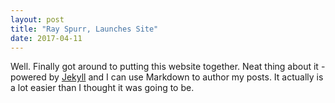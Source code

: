```yaml
---
layout: post
title: "Ray Spurr, Launches Site"
date: 2017-04-11
---
```


Well. Finally got around to putting this website together. 
Neat thing about it - powered by [Jekyll](http://jekyllrb.com) and I can use Markdown to author my posts. 
It actually is a lot easier than I thought it was going to be.
